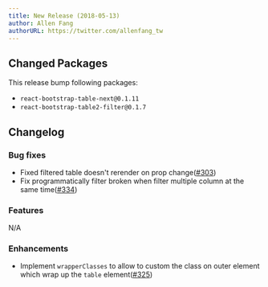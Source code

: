 ```yaml
---
title: New Release (2018-05-13)
author: Allen Fang
authorURL: https://twitter.com/allenfang_tw
---
```


## Changed Packages

This release bump following packages:

* `react-bootstrap-table-next@0.1.11`
* `react-bootstrap-table2-filter@0.1.7`

## Changelog

### Bug fixes
* Fixed filtered table doesn't rerender on prop change([#303](https://github.com/react-bootstrap-table/react-bootstrap-table2/issues/303))
* Fix programmatically filter broken when filter multiple column at the same time([#334](https://github.com/react-bootstrap-table/react-bootstrap-table2/issues/334))

### Features
N/A

### Enhancements
* Implement `wrapperClasses` to allow to custom the class on outer element which wrap up the `table` element([#325](https://github.com/react-bootstrap-table/react-bootstrap-table2/pull/325))
